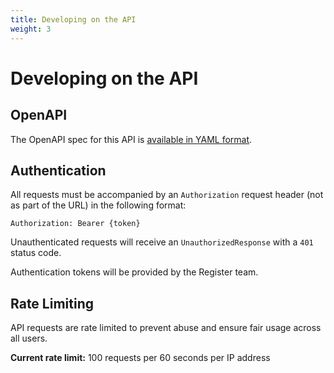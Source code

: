 ```yaml
---
title: Developing on the API
weight: 3
---
```


# Developing on the API

## OpenAPI

The OpenAPI spec for this API is <a href="/api-docs/v2025.0/openapi" target="_blank">available in YAML format</a>.

## Authentication

All requests must be accompanied by an `Authorization` request header (not as part of the URL) in the following format:

`Authorization: Bearer {token}`

Unauthenticated requests will receive an `UnauthorizedResponse` with a `401` status code.

Authentication tokens will be provided by the Register team.

## Rate Limiting

API requests are rate limited to prevent abuse and ensure fair usage across all users.

**Current rate limit:** 100 requests per 60 seconds per IP address
